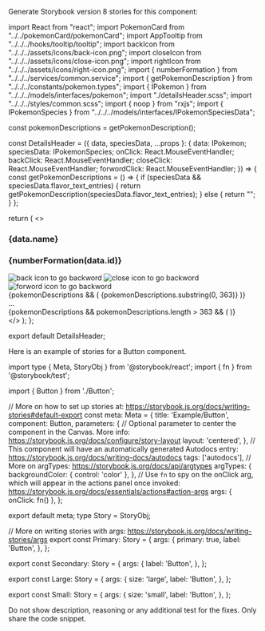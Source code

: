 Generate Storybook version 8 stories for this component:

import React from "react";
import PokemonCard from "../../pokemonCard/pokemonCard";
import AppTooltip from "../../../hooks/tooltip/tooltip";
import backIcon from "../../../assets/icons/back-icon.png";
import closeIcon from "../../../assets/icons/close-icon.png";
import rightIcon from "../../../assets/icons/right-icon.png";
import { numberFormation } from "../../../services/common.service";
import { getPokemonDescription } from "../../../constants/pokemon.types";
import { IPokemon } from "../../../models/interfaces/pokemon";
import "./detailsHeader.scss";
import "../../../styles/common.scss";
import { noop } from "rxjs";
import { IPokemonSpecies } from "../../../models/interfaces/IPokemonSpeciesData";

const pokemonDescriptions = getPokemonDescription();

const DetailsHeader = ({
  data,
  speciesData,
  ...props
}: {
  data: IPokemon;
  speciesData: IPokemonSpecies;
  onClick: React.MouseEventHandler<HTMLDivElement>;
  backClick: React.MouseEventHandler<HTMLDivElement>;
  closeClick: React.MouseEventHandler<HTMLDivElement>;
  forwordClick: React.MouseEventHandler<HTMLDivElement>;
}) => {
  const getPokemonDescriptions = () => {
    if (speciesData && speciesData.flavor_text_entries) {
      return getPokemonDescription(speciesData.flavor_text_entries);
    } else {
      return "";
    }
  };

  return (
    <>
      <div className="details-header-container">
        <div className="header-wrap">
          <div>
            <PokemonCard
              className="disabled-click"
              key={data.id}
              data={data}
              onClick={noop}
            />
          </div>
          <div className="header-sub-wrap pl-3">
            <div className="title-wrap">
              <div>
                <h3 className="text-caps">{data.name}</h3>
              </div>
              <div className="horizontal-line"></div>
              <div>
                <h3>{numberFormation(data.id)}</h3>
              </div>
              <div className="horizontal-line"></div>
              <div>
                <div className="icon-wrap">
                  <img
                    src={backIcon}
                    alt="back icon to go backword"
                    onClick={props.backClick}
                    onKeyDown={console.log}
                    role="presentation"
                  ></img>
                  <img
                    src={closeIcon}
                    alt="close icon to go backword"
                    onClick={props.closeClick}
                    onKeyDown={console.log}
                    role="presentation"
                  ></img>
                  <img
                    src={rightIcon}
                    alt="forword icon to go backword"
                    onClick={props.forwordClick}
                    onKeyDown={console.log}
                    role="presentation"
                  ></img>
                </div>
              </div>
            </div>
            <div className="text-description">
              <div className="text-dot">
                {pokemonDescriptions && (
                  <span>{pokemonDescriptions.substring(0, 363)} </span>
                )}
              </div>
              <div className="text-dot">... </div>
              {pokemonDescriptions && pokemonDescriptions.length > 363 && (
                <AppTooltip
                  placement="bottom"
                  className="load-more"
                  tooltipClass="tooltip-popover"
                  name="read more"
                  data={getPokemonDescriptions()}
                />
              )}
            </div>
          </div>
        </div>
      </div>
    </>
  );
};

export default DetailsHeader;


Here is an example of stories for a Button component.

import type { Meta, StoryObj } from '@storybook/react';
import { fn } from '@storybook/test';

import { Button } from './Button';

// More on how to set up stories at: https://storybook.js.org/docs/writing-stories#default-export
const meta: Meta<typeof Button> = {
  title: 'Example/Button',
  component: Button,
  parameters: {
    // Optional parameter to center the component in the Canvas. More info: https://storybook.js.org/docs/configure/story-layout
    layout: 'centered',
  },
  // This component will have an automatically generated Autodocs entry: https://storybook.js.org/docs/writing-docs/autodocs
  tags: ['autodocs'],
  // More on argTypes: https://storybook.js.org/docs/api/argtypes
  argTypes: {
    backgroundColor: { control: 'color' },
  },
  // Use `fn` to spy on the onClick arg, which will appear in the actions panel once invoked: https://storybook.js.org/docs/essentials/actions#action-args
  args: { onClick: fn() },
};

export default meta;
type Story = StoryObj<typeof Button>;

// More on writing stories with args: https://storybook.js.org/docs/writing-stories/args
export const Primary: Story = {
  args: {
    primary: true,
    label: 'Button',
  },
};

export const Secondary: Story = {
  args: {
    label: 'Button',
  },
};

export const Large: Story = {
  args: {
    size: 'large',
    label: 'Button',
  },
};

export const Small: Story = {
  args: {
    size: 'small',
    label: 'Button',
  },
};


Do not show description, reasoning or any additional test for the fixes.  Only share the code snippet.